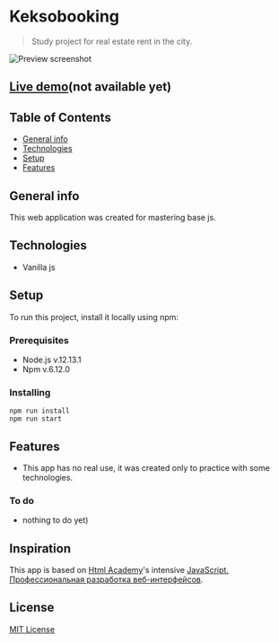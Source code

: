 # Keksobooking
> Study project for real estate rent in the city.

![Preview screenshot](./readme_assets/preview.jpg)

## [Live demo](https://github.com/devnikop/keksobooking)(not available yet)

## Table of Contents

* [General info](#General-info)
* [Technologies](#Technologies)
* [Setup](#Setup)
* [Features](#Features)

## General info

This web application was created for mastering base js.

## Technologies

* Vanilla js

## Setup

To run this project, install it locally using npm:

### Prerequisites

- Node.js v.12.13.1
- Npm v.6.12.0

### Installing

```
npm run install
npm run start
```

## Features

* This app has no real use, it was created only to practice with some technologies.

### To do

* nothing to do yet)

## Inspiration

This app is based on [Html Academy](https://htmlacademy.ru/)'s intensive [JavaScript. Профессиональная разработка веб-интерфейсов](https://htmlacademy.ru/intensive/javascript).

## License

[MIT License](LICENSE.md)

